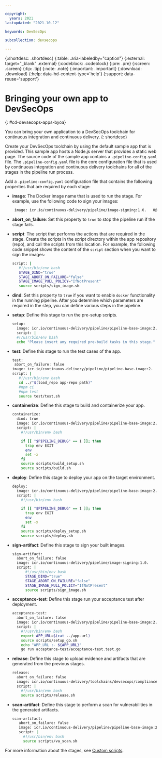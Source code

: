 ```yaml
---

copyright:
  years: 2021
lastupdated: "2021-10-12"

keywords: DevSecOps

subcollection: devsecops

---
```


{:shortdesc: .shortdesc}
{:table: .aria-labeledby="caption"}
{:external: target="_blank" .external}
{:codeblock: .codeblock}
{:pre: .pre}
{:screen: .screen}
{:tip: .tip}
{:note: .note}
{:important: .important}
{:download: .download}
{:help: data-hd-content-type='help'}
{:support: data-reuse='support'}

# Bringing your own app to DevSecOps
{: #cd-devsecops-apps-byoa}

You can bring your own application to a DevSecOps toolchain for continuous integration and continuous delivery. 
{: shortdesc}

Create your DevSecOps toolchain by using the default sample app that is provided. This sample app hosts a Node.js server that provides a static web page. The source code of the sample app contains a `.pipeline-config.yaml` file. The `.pipeline-config.yaml` file is the core configuration file that is used by continuous integration and continuous delivery toolchains for all of the stages in the pipeline run process.

Add a `.pipeline-config.yaml` configuration file that contains the following properties that are required by each stage: 

   * **image**: The Docker image name that is used to run the stage. For example, use the following code to sign your images:

      ```bash
       image: icr.io/continuous-delivery/pipeline/image-signing:1.0.   0@sha256:e9d8e354668ba3d40be2aaee08298d2aa7f0e1c8a1829cca4094ec93830e3e6a
      ```

   * **abort_on_failure**: Set this property to `true` to stop the pipeline run if the stage fails.

   * **script**: The script that performs the actions that are required in the stage. Create the scripts in the script directory within the app repository (repo), and call the scripts from this location. For example, the following code snippet shows the content of the `script` section when you want to sign the images:

      ```bash
      script: |
         #!/usr/bin/env bash
         STAGE_DIND="true"
         STAGE_ABORT_ON_FAILURE="false"
         STAGE_IMAGE_PULL_POLICY="IfNotPresent"
         source scripts/sign_image.sh
      ```

   * **dind**: Set this property to `true` if you want to enable `docker` functionality in the running pipeline. After you determine which parameters are required in the step, you can define various steps in the pipeline.

   * **setup**: Define this stage to run the pre-setup scripts.

      ```bash
      setup:
        image: icr.io/continuous-delivery/pipeline/pipeline-base-image:2.      12@sha256:ff4053b0bca784d6d105fee1d008cfb20db206011453071e86b69ca3fde706a4
        script: |
        #!/usr/bin/env bash
        echo "Please insert any required pre-build tasks in this stage."
      ```
   
   * **test**: Define this stage to run the test cases of the app.

      ```bash
      test:
       abort_on_failure: false
      image: icr.io/continuous-delivery/pipeline/pipeline-base-image:2.      12@sha256:ff4053b0bca784d6d105fee1d008cfb20db206011453071e86b69ca3fde706a4
      script: |
         #!/usr/bin/env bash
         cd ../"$(load_repo app-repo path)"
         #npm ci
         #npm test
         source test/test.sh
      ```

   * **containerize**: Define this stage to build and containerize your app.

      ```bash
      containerize:
        dind: true
        image: icr.io/continuous-delivery/pipeline/pipeline-base-image:2.      12@sha256:ff4053b0bca784d6d105fee1d008cfb20db206011453071e86b69ca3fde706a4
        script: |
          #!/usr/bin/env bash
      
          if [[ "$PIPELINE_DEBUG" == 1 ]]; then
            trap env EXIT
            env
            set -x
          fi
          source scripts/build_setup.sh
          source scripts/build.sh
      ```

   * **deploy**: Define this stage to deploy your app on the target environment.

      ```bash
      deploy:
        image: icr.io/continuous-delivery/pipeline/pipeline-base-image:2.      12@sha256:ff4053b0bca784d6d105fee1d008cfb20db206011453071e86b69ca3fde706a4
        script: |
          #!/usr/bin/env bash
      
          if [[ "$PIPELINE_DEBUG" == 1 ]]; then
            trap env EXIT
            env
            set -x
          fi
          source scripts/deploy_setup.sh
          source scripts/deploy.sh
      ```

   * **sign-artifact**: Define this stage to sign your built images.

      ```bash
      sign-artifact:
        abort_on_failure: false
        image: icr.io/continuous-delivery/pipeline/image-signing:1.0.      0@sha256:e9d8e354668ba3d40be2aaee08298d2aa7f0e1c8a1829cca4094ec93830e3e6a
        script: |
            #!/usr/bin/env bash
            STAGE_DIND="true"
            STAGE_ABORT_ON_FAILURE="false"
            STAGE_IMAGE_PULL_POLICY="IfNotPresent"
            source scripts/sign_image.sh
      ```

   * **acceptance-test**: Define this stage run your acceptance test after deployment.

      ```bash
      acceptance-test:
        abort_on_failure: false
        image: icr.io/continuous-delivery/pipeline/pipeline-base-image:2.      12@sha256:ff4053b0bca784d6d105fee1d008cfb20db206011453071e86b69ca3fde706a4
        script: |
          #!/usr/bin/env bash
          export APP_URL=$(cat ../app-url)
          source scripts/setup_go.sh
          echo "APP_URL :- ${APP_URL}"
          go run acceptance-test/acceptance-test.test.go
      ```

   * **release**: Define this stage to upload evidence and artifacts that are generated from the previous stages.

      ```bash
      release:
        abort_on_failure: false
        image: icr.io/continuous-delivery/toolchains/devsecops/compliance-baseimage:2.26.      1@sha256:a780174a64474187b01b5e40a1721d8307f02897ac6f3eba2d482d4f4926edf1
        script: |
          #!/usr/bin/env bash
          source scripts/release.sh
      ```

   * **scan-artifact**: Define this stage to perform a scan for vulnerabilities in the generated artifacts.

      ```bash
      scan-artifact:
         abort_on_failure: false
         image: icr.io/continuous-delivery/pipeline/pipeline-base-image:2.      6@sha256:7f588468622a981f89cf5e1212aaf75fface9da6169b5345ca52ab63d8215907
         script: |
           #!/usr/bin/env bash
           source scripts/va_scan.sh
      ```

For more information about the stages, see [Custom scripts](/docs/devsecops?topic=devsecops-custom-scripts).
